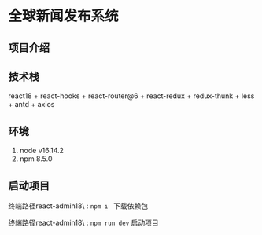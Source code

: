 # 全球新闻发布系统

## 项目介绍

## 技术栈
react18 + react-hooks + react-router@6 + react-redux + redux-thunk +  less + antd + axios
## 环境

1. node v16.14.2
2. npm 8.5.0

## 启动项目

终端路径react-admin18\ : `npm i ` 下载依赖包

终端路径react-admin18\ : `npm run dev` 启动项目